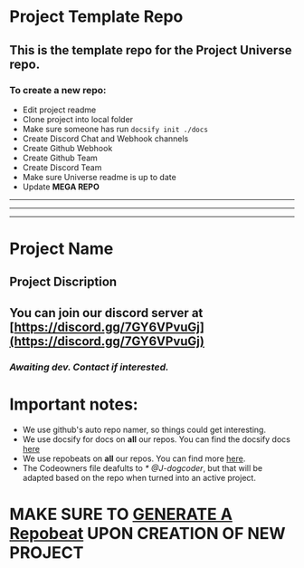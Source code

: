# Project Template Repo
## This is the template repo for the Project Universe repo.
### To create a new repo:
* Edit project readme
* Clone project into local folder
* Make sure someone has run `docsify init ./docs`
* Create Discord Chat and Webhook channels
* Create Github Webhook
* Create Github Team
* Create Discord Team
* Make sure Universe readme is up to date
* Update **MEGA REPO**

-------------------
-------------------
-------------------

# Project Name
## Project Discription
## You can join our discord server at [https://discord.gg/7GY6VPvuGj](https://discord.gg/7GY6VPvuGj)

### _Awaiting dev. Contact if interested._


# Important notes:
* We use github's auto repo namer, so things could get interesting.
* We use docsify for docs on **all** our repos. You can find the docsify docs [here](https://docsify.js.org/#/?id=docsify)
* We use repobeats on **all** our repos. You can find more [here](https://repobeats.axiom.co/configs).
* The Codeowners file deafults to _* @J-dogcoder_, but that will be adapted based on the repo when turned into an active project.

# MAKE SURE TO [GENERATE A Repobeat](https://repobeats.axiom.co/configs) UPON CREATION OF NEW PROJECT
